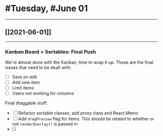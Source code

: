  # #Tuesday, #June 01
---

## [[2021-06-01]]

---

### Kanban Board + Sortables: Final Push

We're almost done with the Kanban, time to wrap it up. These are the final issues that need to be dealt with:

- [ ] Save on edit
- [ ] Add new item
- [ ] Limit items
- [ ] Users not working for columns

Final draggable stuff:

- [ ] Refactor sortable classes; add proxy class and React.Memo
- [ ] Add `dragPreview` flag for items. This should be related to whether or not `renderOverlay()` is passed in
- [ ] 

